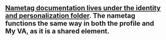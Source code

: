 ## [Nametag documentation lives under the identity and personalization folder](https://github.com/department-of-veterans-affairs/va.gov-team/tree/master/products/identity-personalization/nametag). The nametag functions the same way in both the profile and My VA, as it is a shared element.
